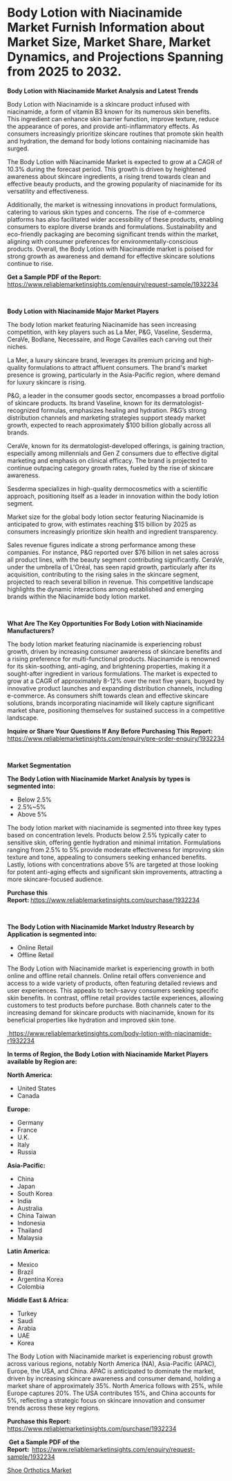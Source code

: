 <p><h1>Body Lotion with Niacinamide Market Furnish Information about Market Size, Market Share, Market Dynamics, and Projections Spanning from 2025 to 2032.</h1></p><p><strong>Body Lotion with Niacinamide Market Analysis and Latest Trends</strong></p>
<p><p>Body Lotion with Niacinamide is a skincare product infused with niacinamide, a form of vitamin B3 known for its numerous skin benefits. This ingredient can enhance skin barrier function, improve texture, reduce the appearance of pores, and provide anti-inflammatory effects. As consumers increasingly prioritize skincare routines that promote skin health and hydration, the demand for body lotions containing niacinamide has surged.</p><p>The Body Lotion with Niacinamide Market is expected to grow at a CAGR of 10.3% during the forecast period. This growth is driven by heightened awareness about skincare ingredients, a rising trend towards clean and effective beauty products, and the growing popularity of niacinamide for its versatility and effectiveness. </p><p>Additionally, the market is witnessing innovations in product formulations, catering to various skin types and concerns. The rise of e-commerce platforms has also facilitated wider accessibility of these products, enabling consumers to explore diverse brands and formulations. Sustainability and eco-friendly packaging are becoming significant trends within the market, aligning with consumer preferences for environmentally-conscious products. Overall, the Body Lotion with Niacinamide market is poised for strong growth as awareness and demand for effective skincare solutions continue to rise.</p></p>
<p><strong>Get a Sample PDF of the Report:&nbsp;</strong> <a href="https://www.reliablemarketinsights.com/enquiry/request-sample/1932234?utm_campaign=2951&utm_medium=2&utm_source=Github&utm_content=ia&utm_term=05042025&utm_id=body-lotion-with-niacinamide">https://www.reliablemarketinsights.com/enquiry/request-sample/1932234</a></p>
<p>&nbsp;</p>
<p><strong>Body Lotion with Niacinamide Major Market Players</strong></p>
<p><p>The body lotion market featuring Niacinamide has seen increasing competition, with key players such as La Mer, P&G, Vaseline, Sesderma, CeraVe, Bodlane, Necessaire, and Roge Cavailles each carving out their niches. </p><p>La Mer, a luxury skincare brand, leverages its premium pricing and high-quality formulations to attract affluent consumers. The brand's market presence is growing, particularly in the Asia-Pacific region, where demand for luxury skincare is rising. </p><p>P&G, a leader in the consumer goods sector, encompasses a broad portfolio of skincare products. Its brand Vaseline, known for its dermatologist-recognized formulas, emphasizes healing and hydration. P&G’s strong distribution channels and marketing strategies support steady market growth, expected to reach approximately $100 billion globally across all brands.</p><p>CeraVe, known for its dermatologist-developed offerings, is gaining traction, especially among millennials and Gen Z consumers due to effective digital marketing and emphasis on clinical efficacy. The brand is projected to continue outpacing category growth rates, fueled by the rise of skincare awareness.</p><p>Sesderma specializes in high-quality dermocosmetics with a scientific approach, positioning itself as a leader in innovation within the body lotion segment. </p><p>Market size for the global body lotion sector featuring Niacinamide is anticipated to grow, with estimates reaching $15 billion by 2025 as consumers increasingly prioritize skin health and ingredient transparency.</p><p>Sales revenue figures indicate a strong performance among these companies. For instance, P&G reported over $76 billion in net sales across all product lines, with the beauty segment contributing significantly. CeraVe, under the umbrella of L'Oréal, has seen rapid growth, particularly after its acquisition, contributing to the rising sales in the skincare segment, projected to reach several billion in revenue. This competitive landscape highlights the dynamic interactions among established and emerging brands within the Niacinamide body lotion market.</p></p>
<p>&nbsp;</p>
<p><strong>What Are The Key Opportunities For Body Lotion with Niacinamide Manufacturers?</strong></p>
<p><p>The body lotion market featuring niacinamide is experiencing robust growth, driven by increasing consumer awareness of skincare benefits and a rising preference for multi-functional products. Niacinamide is renowned for its skin-soothing, anti-aging, and brightening properties, making it a sought-after ingredient in various formulations. The market is expected to grow at a CAGR of approximately 8-12% over the next five years, buoyed by innovative product launches and expanding distribution channels, including e-commerce. As consumers shift towards clean and effective skincare solutions, brands incorporating niacinamide will likely capture significant market share, positioning themselves for sustained success in a competitive landscape.</p></p>
<p><strong>Inquire or Share Your Questions If Any Before Purchasing This Report:</strong> <a href="https://www.reliablemarketinsights.com/enquiry/pre-order-enquiry/1932234?utm_campaign=2951&utm_medium=2&utm_source=Github&utm_content=ia&utm_term=05042025&utm_id=body-lotion-with-niacinamide">https://www.reliablemarketinsights.com/enquiry/pre-order-enquiry/1932234</a></p>
<p>&nbsp;</p>
<p><strong>Market Segmentation</strong></p>
<p><strong>The Body Lotion with Niacinamide Market Analysis by types is segmented into:</strong></p>
<p><ul><li>Below 2.5%</li><li>2.5%~5%</li><li>Above 5%</li></ul></p>
<p><p>The body lotion market with niacinamide is segmented into three key types based on concentration levels. Products below 2.5% typically cater to sensitive skin, offering gentle hydration and minimal irritation. Formulations ranging from 2.5% to 5% provide moderate effectiveness for improving skin texture and tone, appealing to consumers seeking enhanced benefits. Lastly, lotions with concentrations above 5% are targeted at those looking for potent anti-aging effects and significant skin improvements, attracting a more skincare-focused audience.</p></p>
<p><strong>Purchase this Report:&nbsp;</strong><a href="https://www.reliablemarketinsights.com/purchase/1932234?utm_campaign=2951&utm_medium=2&utm_source=Github&utm_content=ia&utm_term=05042025&utm_id=body-lotion-with-niacinamide">https://www.reliablemarketinsights.com/purchase/1932234</a></p>
<p>&nbsp;</p>
<p><strong>The Body Lotion with Niacinamide Market Industry Research by Application is segmented into:</strong></p>
<p><ul><li>Online Retail</li><li>Offline Retail</li></ul></p>
<p><p>The Body Lotion with Niacinamide market is experiencing growth in both online and offline retail channels. Online retail offers convenience and access to a wide variety of products, often featuring detailed reviews and user experiences. This appeals to tech-savvy consumers seeking specific skin benefits. In contrast, offline retail provides tactile experiences, allowing customers to test products before purchase. Both channels cater to the increasing demand for skincare products with niacinamide, known for its beneficial properties like hydration and improved skin tone.</p></p>
<p><a href="https://www.reliablemarketinsights.com/body-lotion-with-niacinamide-r1932234?utm_campaign=2951&utm_medium=2&utm_source=Github&utm_content=ia&utm_term=05042025&utm_id=body-lotion-with-niacinamide">&nbsp;https://www.reliablemarketinsights.com/body-lotion-with-niacinamide-r1932234</a></p>
<p><strong>In terms of Region, the Body Lotion with Niacinamide Market Players available by Region are:</strong></p>
<p>
    <p> <strong> North America: </strong>
        <ul>
            <li>United States</li>
            <li>Canada</li>
        </ul>
        </p> 
    <p> <strong> Europe: </strong>
        <ul>
            <li>Germany</li>
            <li>France</li>
            <li>U.K.</li>
            <li>Italy</li>
            <li>Russia</li>
        </ul>
        </p> 
    <p> <strong> Asia-Pacific: </strong>
        <ul>
            <li>China</li>
            <li>Japan</li>
            <li>South Korea</li>
            <li>India</li>
            <li>Australia</li>
            <li>China Taiwan</li>
            <li>Indonesia</li>
            <li>Thailand</li>
            <li>Malaysia</li>
        </ul>
        </p> 
    <p> <strong> Latin America: </strong>
        <ul>
            <li>Mexico</li>
            <li>Brazil</li>
            <li>Argentina Korea</li>
            <li>Colombia</li>
        </ul>
        </p> 
    <p> <strong> Middle East & Africa: </strong>
        <ul>
            <li>Turkey</li>
            <li>Saudi</li>
            <li>Arabia</li>
            <li>UAE</li>
            <li>Korea</li>
        </ul>
    </p>
    </p>
<p><p>The Body Lotion with Niacinamide market is experiencing robust growth across various regions, notably North America (NA), Asia-Pacific (APAC), Europe, the USA, and China. APAC is anticipated to dominate the market, driven by increasing skincare awareness and consumer demand, holding a market share of approximately 35%. North America follows with 25%, while Europe captures 20%. The USA contributes 15%, and China accounts for 5%, reflecting a strategic focus on skincare innovation and consumer trends across these key regions.</p></p>
<p><strong>Purchase this Report: </strong><a href="https://www.reliablemarketinsights.com/purchase/1932234?utm_campaign=2951&utm_medium=2&utm_source=Github&utm_content=ia&utm_term=05042025&utm_id=body-lotion-with-niacinamide">https://www.reliablemarketinsights.com/purchase/1932234</a></p>
<p>&nbsp;<strong>Get a Sample PDF of the Report:&nbsp;&nbsp;</strong><a href="https://www.reliablemarketinsights.com/enquiry/request-sample/1932234?utm_campaign=2951&utm_medium=2&utm_source=Github&utm_content=ia&utm_term=05042025&utm_id=body-lotion-with-niacinamide">https://www.reliablemarketinsights.com/enquiry/request-sample/1932234</a></p>
<p><strong></strong></p>
<p><p><a href="https://github.com/hannajuana198484/Market-Research-Report-List-1/blob/main/shoe-orthotics-market.md?utm_campaign=2951&utm_medium=2&utm_source=Github&utm_content=ia&utm_term=05042025&utm_id=body-lotion-with-niacinamide">Shoe Orthotics Market</a></p></p>